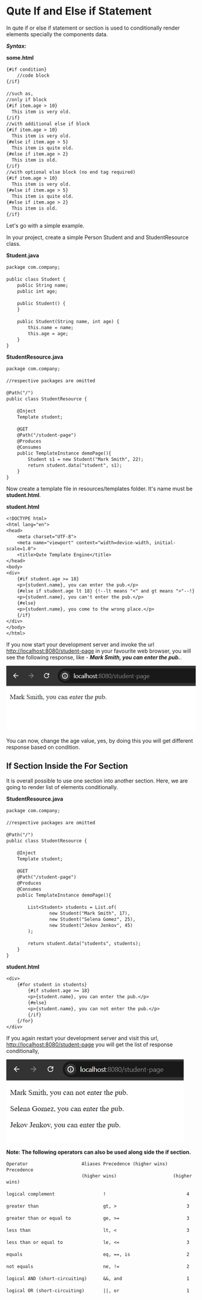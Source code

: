 # Qute If and Else if Statement

In qute if or else if statement or section is used to conditionally render elements specially the components data.

***Syntax:***

**some.html**

```
{#if condition}
    //code block
{/if}

//such as,
//only if block
{#if item.age > 10}
  This item is very old.
{/if}
//with additional else if block
{#if item.age > 10}
  This item is very old.
{#else if item.age > 5}
  This item is quite old.
{#else if item.age > 2}
  This item is old.
{/if}
//with optional else block (no end tag required)
{#if item.age > 10}
  This item is very old.
{#else if item.age > 5}
  This item is quite old.
{#else if item.age > 2}
  This item is old.
{/if}
```

Let's go with a simple example.

In your project, create a simple Person Student and and StudentResource class.

**Student.java**

```
package com.company;

public class Student {
    public String name;
    public int age;

    public Student() {
    }

    public Student(String name, int age) {
        this.name = name;
        this.age = age;
    }
}
```

**StudentResource.java**

```
package com.company;

//respective packages are omitted

@Path("/")
public class StudentResource {

    @Inject
    Template student;

    @GET
    @Path("/student-page")
    @Produces
    @Consumes
    public TemplateInstance demoPage(){
        Student s1 = new Student("Mark Smith", 22);
        return student.data("student", s1);
    }
}
```

Now create a template file in resources/templates folder. It's name must be **student.html**.


**student.html**

```
<!DOCTYPE html>
<html lang="en">
<head>
    <meta charset="UTF-8">
    <meta name="viewport" content="width=device-width, initial-scale=1.0">
    <title>Qute Template Engine</title>
</head>
<body>
<div>
    {#if student.age >= 18}
    <p>{student.name}, you can enter the pub.</p>
    {#else if student.age lt 18} {!--lt means "<" and gt means ">"--!}
    <p>{student.name}, you can't enter the pub.</p>
    {#else}
    <p>{student.name}, you come to the wrong place.</p>
    {/if}
</div>
</body>
</html>
```

If you now start your development server and invoke the url [http://localhost:8080/student-page](http://localhost:8080/student-page) in your favourite web browser, you will see the following response, like - ***Mark Smith, you can enter the pub.***.

![alt text](image1.png)

You can now, change the age value, yes, by doing this you will get different response based on condition.

## If Section Inside the For Section

It is overall possible to use one section into another section. Here, we are going to render list of elements conditionally.

**StudentResource.java**

```
package com.company;

//respective packages are omitted

@Path("/")
public class StudentResource {

    @Inject
    Template student;

    @GET
    @Path("/student-page")
    @Produces
    @Consumes
    public TemplateInstance demoPage(){

        List<Student> students = List.of(
                new Student("Mark Smith", 17),
                new Student("Selena Gomez", 25),
                new Student("Jekov Jenkov", 45)
        );

        return student.data("students", students);
    }
}
```

**student.html**

```
<div>
    {#for student in students}
        {#if student.age >= 18}
        <p>{student.name}, you can enter the pub.</p>
        {#else}
        <p>{student.name}, you can not enter the pub.</p>
        {/if}
    {/for}
</div>
```

If you again restart your development server and visit this url, [http://localhost:8080/student-page](http://localhost:8080/student-page) you will get the list of response conditionally, 

![alt text](image2.png)


**Note: The following operators can also be used along side the if section.**

```
Operator	                Aliases	Precedence (higher wins)  Precedence
                            (higher wins)                     (higher wins)

logical complement                  !                              4

greater than                        gt, >                          3

greater than or equal to            ge, >=                         3

less than                           lt, <                          3

less than or equal to               le, <=                         3

equals                              eq, ==, is                     2

not equals                          ne, !=                         2

logical AND (short-circuiting)      &&, and                        1

logical OR (short-circuiting)       ||, or                         1
```

